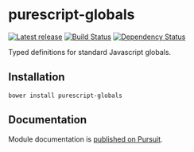 # purescript-globals

[![Latest release](http://img.shields.io/bower/v/purescript-globals.svg)](https://github.com/purescript/purescript-globals/releases)
[![Build Status](https://travis-ci.org/purescript/purescript-globals.svg?branch=master)](https://travis-ci.org/purescript/purescript-globals)
[![Dependency Status](https://www.versioneye.com/user/projects/55848c2b363861001b000195/badge.svg?style=flat)](https://www.versioneye.com/user/projects/55848c2b363861001b000195)

Typed definitions for standard Javascript globals.

## Installation

```
bower install purescript-globals
```

## Documentation

Module documentation is [published on Pursuit](http://pursuit.purescript.org/packages/purescript-globals).

